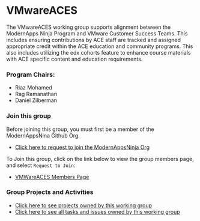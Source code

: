 # VMwareACES

The VMwareACES working group supports alignment between the ModernApps Ninja Program and VMware Customer Success Teams. This includes ensuring contributions by ACE staff are tracked and assigned appropriate credit within the ACE education and community programs. This also includes utilizing the edx cohorts feature to enhance course materials with ACE specific content and education requirements.

### Program Chairs: 
- Riaz Mohamed
- Rag Ramanathan
- Daniel Zilberman

### Join this group

Before joining this group, you must first be a member of the ModernAppsNina Github Org. </br>
- [Click here to request to join the ModernAppsNinja Org](https://github.com/ModernAppsNinja/dojo/issues/new?assignees=&labels=&template=modernappsninja_join_request.md&title=) </br>

To Join this group, click on the link below to view the group members page, and select `Request to Join`: </br>
- [VMWareACES Members Page](https://github.com/orgs/ModernAppsNinja/teams/vmwareaces/members)

### Group Projects and Activities

- [Click here to see projects owned by this working group](https://github.com/ModernAppsNinja/Projects/issues?q=is%3Aopen+label%3AProject+label%3AVMwareACES)
- [Click here to see all tasks and issues owned by this working group](https://github.com/ModernAppsNinja/Projects/labels/VMwareACES)